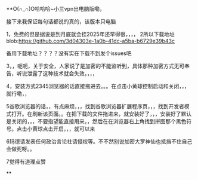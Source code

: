 **O(∩_∩)O哈哈哈~小三vpn出电脑版嘞，

接下来我保证每句话都说的真的，该版本只电脑


1，免费的但是据说是到月底就会挂2025年还早得很，，，，
2所以下载地址blob:https://github.com/3d04303e-1a0b-41dc-a5ba-b6729e39b43c

备用下载地址？？？？没有实在下载不到发个issues吧


3，，呃呃，关于安全，人家说了是加密的不能监听到，具体那种加密方式无可奉告，听说泄露了这种技术就会失效，，，，

4，安装方式2345浏览器的话直接拖进去。。。在点击小黄球控制启动和关闭，，，就行嘞，，

5谷歌浏览器的话，，有点麻烦，，，找到谷歌浏览器扩展程序页，，，找到开发者模式打开。在刷新该页面。。在把下载的文件拖进来，就安装好了，，，安装好了默认是关闭的，，，不要指望能直接用来，，然后在在浏览器右上角找到拼图那个黑色符号。点击小黄球点击开启，，，就可以来


6玛德请发表任何政治言论社请侵权等。不不然别说加密大罗神仙也抵挡不住自己会做死呀。。


7觉得有道理点赞

**
